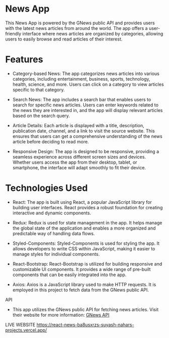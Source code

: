 # News App

This News App is powered by the GNews public API and provides users with the latest news articles from around the world. The app offers a user-friendly interface where news articles are organized by categories, allowing users to easily browse and read articles of their interest. 

# Features

- Category-based News: The app categorizes news articles into various categories, including entertainment, business, sports, technology, health, science, and more. Users can click on a category to view articles specific to that category.

- Search News: The app includes a search bar that enables users to search for specific news articles. Users can enter keywords related to the news they are interested in, and the app will display relevant articles based on the search query.

- Article Details: Each article is displayed with a title, description, publication date, channel, and a link to visit the source website. This ensures that users can get a comprehensive understanding of the news article before deciding to read more.

- Responsive Design: The app is designed to be responsive, providing a seamless experience across different screen sizes and devices. Whether users access the app from their desktop, tablet, or smartphone, the interface will adapt smoothly to fit their device.

# Technologies Used

- React: The app is built using React, a popular JavaScript library for building user interfaces. React provides a robust foundation for creating interactive and dynamic components.

- Redux: Redux is used for state management in the app. It helps manage the global state of the application and enables a more organized and predictable way of handling data flows.

- Styled-Components: Styled-Components is used for styling the app. It allows developers to write CSS within JavaScript, making it easier to manage styles for individual components.

- React-Bootstrap: React-Bootstrap is utilized for building responsive and customizable UI components. It provides a wide range of pre-built components that can be easily integrated into the app.

- Axios: Axios is a JavaScript library used to make HTTP requests. It is employed in this project to fetch data from the GNews public API.


API

- This app utilizes the GNews public API for fetching news articles. Visit their website for more information: [GNews API](https://gnews.io/)

LIVE WEBSITE 
https://react-news-ba8usxrzs-suyash-nahars-projects.vercel.app/
